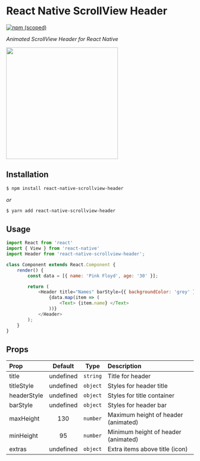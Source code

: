 # React Native ScrollView Header

[![npm (scoped)](https://img.shields.io/badge/react--native--scrollview--header-v1.0.6-green.svg)](https://github.com/weifxn/react-native-scrollview-header)

_Animated ScrollView Header for React Native_

<img src="https://github.com/weifxn/react-native-scrollview-header/blob/master/img/img.gif" width="300">

## Installation

```bash
$ npm install react-native-scrollview-header
```
_or_
```bash
$ yarn add react-native-scrollview-header
```

## Usage

```js
import React from 'react'
import { View } from 'react-native'
import Header from 'react-native-scrollview-header';

class Component extends React.Component {
	render() {
		const data = [{ name: 'Pink Floyd', age: '30' }];

		return (
			<Header title="Names" barStyle={{ backgroundColor: 'grey' }}>
				{data.map(item => (
					<Text> {item.name} </Text>
				))}
			</Header>
		);
	}
}
```

## Props

| Prop  | Default  | Type | Description |
| :------------ |:---------------:| :---------------:| :-----|
| title | undefined | `string` | Title for header |
| titleStyle | undefined | `object` | Styles for header title |
| headerStyle | undefined | `object` | Styles for title container |
| barStyle | undefined | `object` | Styles for header bar |
| maxHeight | 130 | `number` | Maximum height of header (animated) |
| minHeight | 95 | `number` | Minimum height of header (animated) |
| extras | undefined | `object` | Extra items above title (icon) |
